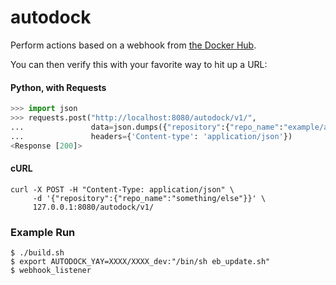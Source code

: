 autodock
========

Perform actions based on a webhook from [the Docker Hub](https://hub.docker.com/).

You can then verify this with your favorite way to hit up a URL:

#### Python, with Requests

```python
>>> import json
>>> requests.post("http://localhost:8080/autodock/v1/",
...               data=json.dumps({"repository":{"repo_name":"example/app"}}),
...               headers={'Content-type': 'application/json'})
<Response [200]>
```

#### cURL
```
curl -X POST -H "Content-Type: application/json" \
     -d '{"repository":{"repo_name":"something/else"}}' \
     127.0.0.1:8080/autodock/v1/
```

### Example Run

```
$ ./build.sh
$ export AUTODOCK_YAY=XXXX/XXXX_dev:"/bin/sh eb_update.sh"
$ webhook_listener 
```

